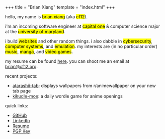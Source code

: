 +++
title = "Brian Xiang"
template = "index.html"
+++

hello, my name is <mark>brian xiang</mark> (aka <mark>cf12</mark>).

i'm an incoming software engineer at
<mark>capital one</mark> & computer science major at the
<mark>university of maryland</mark>.

i build <mark>websites</mark> and other random things. i also dabble in
<mark>cybersecurity</mark>, <mark>computer systems</mark>, and <mark>emulation</mark>. my interests are (in no
particular order) <mark>music</mark>, <mark>manga</mark>, and <mark>video games</mark>.

my resume can be found [here](https://cf12.github.io/resume/resume.pdf). you can shoot me an email at [brian@cf12.org](mailto:brian@cf12.org).

recent projects:

- [atarashii-tab](https://github.com/cf12/atarashii-tab): displays wallpapers from r/animewallpaper on your new tab page
- [kikudle-moe](https://github.com/cf12/kikudle-moe): a daily wordle game for anime openings

quick links:

- [GitHub](https://github.com/cf12)
- [LinkedIn](https://www.linkedin.com/in/cf12/)
- [Resume](https://cf12.github.io/resume/resume.pdf)
- [PGP Key](https://keys.openpgp.org/vks/v1/by-fingerprint/A21D40A7EDE2BECE546989CA1E35A4D23235C87D)
